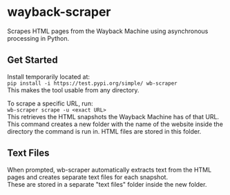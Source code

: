 # wayback-scraper
Scrapes HTML pages from the Wayback Machine using asynchronous processing in Python.

## Get Started
Install temporarily located at:  
`pip install -i https://test.pypi.org/simple/ wb-scraper`  
This makes the tool usable from any directory.  

To scrape a specific URL, run:  
`wb-scraper scrape -u <exact URL>`  
This retrieves the HTML snapshots the Wayback Machine has of that URL.  
This command creates a new folder with the name of the website inside the directory the command is run in. HTML files are stored in this folder.

## Text Files
When prompted, wb-scraper automatically extracts text from the HTML pages and creates separate text files for each snapshot.  
These are stored in a separate "text files" folder inside the new folder.
